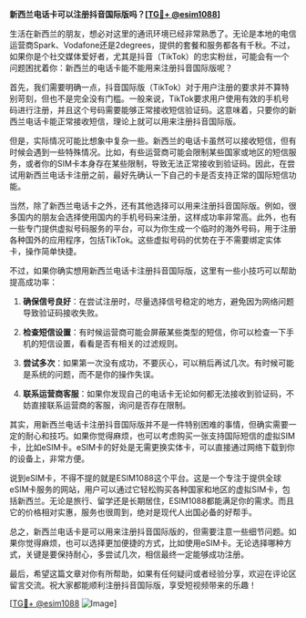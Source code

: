 **新西兰电话卡可以注册抖音国际版吗？[[TG💪+ @esim1088](https://t.me/s/esim1088)]**

生活在新西兰的朋友，想必对这里的通讯环境已经非常熟悉了。无论是本地的电信运营商Spark、Vodafone还是2degrees，提供的套餐和服务都各有千秋。不过，如果你是个社交媒体爱好者，尤其是抖音（TikTok）的忠实粉丝，可能会有一个问题困扰着你：新西兰的电话卡能不能用来注册抖音国际版呢？

首先，我们需要明确一点，抖音国际版（TikTok）对于用户注册的要求并不算特别苛刻，但也不是完全没有门槛。一般来说，TikTok要求用户使用有效的手机号码进行注册，并且这个号码需要能够正常接收短信验证码。这意味着，只要你的新西兰电话卡能正常接收短信，理论上就可以用来注册抖音国际版。

但是，实际情况可能比想象中复杂一些。新西兰的电话卡虽然可以接收短信，但有时候会遇到一些特殊情况。比如，有些运营商可能会限制某些国家或地区的短信服务，或者你的SIM卡本身存在某些限制，导致无法正常接收到验证码。因此，在尝试用新西兰电话卡注册之前，最好先确认一下自己的卡是否支持正常的国际短信功能。

当然，除了新西兰电话卡之外，还有其他选择可以用来注册抖音国际版。例如，很多国内的朋友会选择使用国内的手机号码来注册，这样成功率非常高。此外，也有一些专门提供虚拟号码服务的平台，可以为你生成一个临时的海外号码，用于注册各种国外的应用程序，包括TikTok。这些虚拟号码的优势在于不需要绑定实体卡，操作简单快捷。

不过，如果你确实想用新西兰电话卡注册抖音国际版，这里有一些小技巧可以帮助提高成功率：

1. **确保信号良好**：在尝试注册时，尽量选择信号稳定的地方，避免因为网络问题导致验证码接收失败。
   
2. **检查短信设置**：有时候运营商可能会屏蔽某些类型的短信，你可以检查一下手机的短信设置，看看是否有相关的过滤规则。

3. **尝试多次**：如果第一次没有成功，不要灰心，可以稍后再试几次。有时候可能是系统的问题，而不是你的操作失误。

4. **联系运营商客服**：如果你发现自己的电话卡无论如何都无法接收到验证码，不妨直接联系运营商的客服，询问是否存在限制。

其实，用新西兰电话卡注册抖音国际版并不是一件特别困难的事情，但确实需要一定的耐心和技巧。如果你觉得麻烦，也可以考虑购买一张支持国际短信的虚拟SIM卡，比如eSIM卡。eSIM卡的好处是无需更换实体卡，可以直接通过网络下载到你的设备上，非常方便。

说到eSIM卡，不得不提的就是ESIM1088这个平台。这是一个专注于提供全球eSIM卡服务的网站，用户可以通过它轻松购买各种国家和地区的虚拟SIM卡，包括新西兰。无论是旅行、留学还是长期居住，ESIM1088都能满足你的需求。而且它的价格相对实惠，服务也很周到，绝对是现代人出国必备的好帮手。

总之，新西兰电话卡是可以用来注册抖音国际版的，但需要注意一些细节问题。如果你觉得麻烦，也可以选择更加便捷的方式，比如使用eSIM卡。无论选择哪种方式，关键是要保持耐心，多尝试几次，相信最终一定能够成功注册。

最后，希望这篇文章对你有所帮助，如果有任何疑问或者经验分享，欢迎在评论区留言交流。祝大家都能顺利注册抖音国际版，享受短视频带来的乐趣！

[[TG💪+ @esim1088](https://t.me/s/esim1088) ![Image](https://i.postimg.cc/4NQfJmqS/Snipaste-2025-05-13-00-14-12.png)]